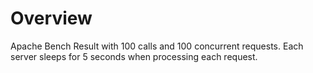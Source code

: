 # Overview

Apache Bench Result with 100 calls and 100 concurrent requests. Each server sleeps for 5 seconds when processing each request.
